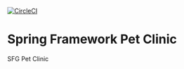 [![CircleCI](https://circleci.com/gh/oleg4442/sfg-pet-clinic.svg?style=svg)](https://circleci.com/gh/oleg4442/sfg-pet-clinic)
# Spring Framework Pet Clinic
SFG Pet Clinic


